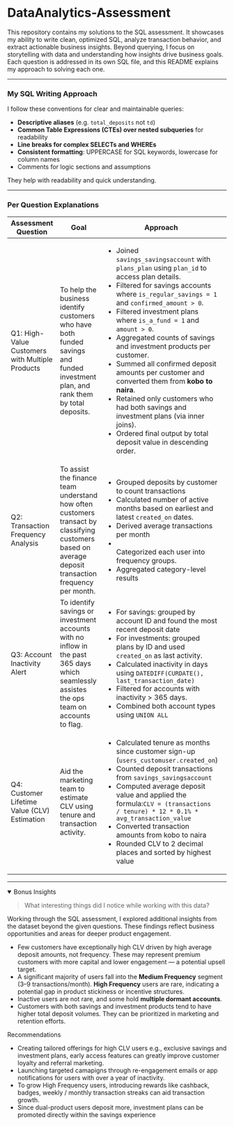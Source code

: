 # DataAnalytics-Assessment

This repository contains my solutions to the SQL assessment. It showcases my ability to write clean, optimized SQL, analyze transaction behavior, and extract actionable business insights. Beyond querying, I focus on storytelling with data and understanding how insights drive business goals. Each question is addressed in its own SQL file, and this README explains my approach to solving each one.

---
### My SQL Writing Approach

I follow these conventions for clear and maintainable queries:

- **Descriptive aliases** (e.g. `total_deposits` not `td`)
- **Common Table Expressions (CTEs) over nested subqueries** for readability
- **Line breaks for complex SELECTs and WHEREs**
- **Consistent formatting**: UPPERCASE for SQL keywords, lowercase for column names
- Comments for logic sections and assumptions

They help with readability and quick understanding.

---
### Per Question Explanations

| Assessment Question | Goal  | Approach | Challenges |
| ------------- | ------------- | ------------- | ------------- |
| Q1: High-Value Customers with Multiple Products | To help the business identify customers who have both funded savings and funded investment plan, and rank them by total deposits. | <ul><li>Joined `savings_savingsaccount` with `plans_plan` using `plan_id` to access plan details.</li><li>Filtered for savings accounts where `is_regular_savings = 1` and `confirmed_amount > 0`.</li><li>Filtered investment plans where `is_a_fund = 1` and `amount > 0`.</li><li>Aggregated counts of savings and investment products per customer.</li><li>Summed all confirmed deposit amounts per customer and converted them from **kobo to naira**.</li><li>Retained only customers who had both savings and investment plans (via inner joins).</li><li>Ordered final output by total deposit value in descending order.</li></ul>  |  <ul><li>Initial assumption that `plans_plan` contained `confirmed_amount` was incorrect.</li><li>Later assumed `is_regular_savings` existed in `savings_savingsaccount`, but it was actually in `plans_plan`.</li><li>Solved by joining `savings_savingsaccount` with `plans_plan` on `plan_id` to filter savings using `is_regular_savings`.</li><li>Required verifying actual column relationships in the schema to map business rules correctly.</li></ul>  |
| Q2: Transaction Frequency Analysis   |  To assist the finance team understand how often customers transact by classifying customers based on average deposit transaction frequency per month. | <ul><li>Grouped deposits by customer to count transactions</li><li>Calculated number of active months based on earliest and latest `created_on` dates.</li><li>Derived average transactions per month</li><li></li>Categorized each user into frequency groups.</li><li>Aggregated category-level results</li></ul> | <ul><li>Initially used `created_at`, which caused an error. Corrected by checking schema and using `created_on`.</li><li>Ensured division-by-zero was avoided by adding `+1` to the month difference.</li></ul> |
| Q3: Account Inactivity Alert   |  To identify savings or investment accounts with no inflow in the past 365 days which seamlessly assistes the ops team on accounts to flag. | <ul><li>For savings: grouped by account ID and found the most recent deposit date</li><li>For investments: grouped plans by ID and used `created_on` as last activity.</li><li>Calculated inactivity in days using `DATEDIFF(CURDATE(), last_transaction_date)`</li><li>Filtered for accounts with inactivity > 365 days.</li><li>Combined both account types using `UNION ALL`</li></ul> | <ul><li>Initially used a CTE to declare the current date, which MySQL doesn't support</li><li>Resolved by calling `CURDATE()` directly in calculations</li></ul>|
| Q4: Customer Lifetime Value (CLV) Estimation  | Aid the marketing team to estimate CLV using tenure and transaction activity.  | <ul><li>Calculated tenure as months since customer sign-up (`users_customuser.created_on`)</li><li>Counted deposit transactions from `savings_savingsaccount`</li><li>Computed average deposit value and applied the formula:`CLV = (transactions / tenure) * 12 * 0.1% * avg_transaction_value`</li><li>Converted transaction amounts from kobo to naira</li><li>Rounded CLV to 2 decimal places and sorted by highest value</li></ul> | <ul><li>Needed to avoid division-by-zero for customers with 0-month tenure</li><li>Used accurate field (`confirmed_amount`) for deposit values</li></ul>|

---

<details open>

<summary>Bonus Insights</summary>

> What interesting things did I notice while working with this data?

 Working through the SQL assessment, I explored additional insights from the dataset beyond the given questions. These findings reflect business opportunities and areas for deeper product engagement.
- Few customers have exceptionally high CLV driven by high average deposit amounts, not frequency. These may represent premium customers with more capital and lower engagement — a potential upsell target.
- A significant majority of users fall into the **Medium Frequency** segment (3–9 transactions/month). **High Frequency** users are rare, indicating a potential gap in product stickiness or incentive structures.
- Inactive users are not rare, and some hold **multiple dormant accounts**.
- Customers with both savings and investment products tend to have higher total deposit volumes. They can be prioritized in marketing and retention efforts.

Recommendations
- Creating tailored offerings for high CLV users e.g., exclusive savings and investment plans, early access features can greatly improve customer loyalty and referral marketing.
- Launching targeted camapigns through re-engagement emails or app notifications for users with over a year of inactivity.
- To grow High Frequency users, introducing rewards like cashback, badges, weekly / monthly transaction streaks can aid transaction growth.
- Since dual-product users deposit more, investment plans can be promoted directly within the savings experience 

</details>
